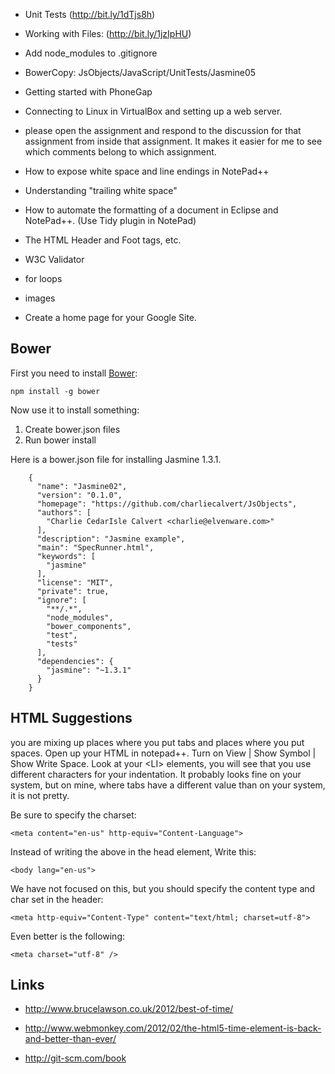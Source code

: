-   Unit Tests (http://bit.ly/1dTjs8h)
-   Working with Files: (http://bit.ly/1jzIpHU)
-   Add node_modules to .gitignore
-   BowerCopy: JsObjects/JavaScript/UnitTests/Jasmine05
-   Getting started with PhoneGap
-   Connecting to Linux in VirtualBox and setting up a web server.
-   please open the assignment and respond to the discussion for that assignment
    from inside that assignment. It makes it easier for me to see which comments
    belong to which assignment.

-   How to expose white space and line endings in NotePad++

-   Understanding "trailing white space"

-   How to automate the formatting of a document in Eclipse and NotePad++. (Use
    Tidy plugin in NotePad)

-   The HTML Header and Foot tags, etc.

-   W3C Validator

-   for loops

-   images

-   Create a home page for your Google Site.

Bower
------

First you need to install [Bower](http://bower.io/):

	npm install -g bower
	
Now use it to install something:

1. Create bower.json files
2. Run bower install

Here is a bower.json file for installing Jasmine 1.3.1.

```
	{
	  "name": "Jasmine02",
	  "version": "0.1.0",
	  "homepage": "https://github.com/charliecalvert/JsObjects",
	  "authors": [
		"Charlie CedarIsle Calvert <charlie@elvenware.com>"
	  ],
	  "description": "Jasmine example",
	  "main": "SpecRunner.html",
	  "keywords": [
		"jasmine"
	  ],
	  "license": "MIT",
	  "private": true,
	  "ignore": [
		"**/.*",
		"node_modules",
		"bower_components",
		"test",
		"tests"    
	  ],
	  "dependencies": {
		"jasmine": "~1.3.1"
	  }
	}
```


HTML Suggestions
----------------

you are mixing up places where you put tabs and places where you put spaces.
Open up your HTML in notepad++. Turn on View | Show Symbol | Show Write Space.
Look at your \<LI\> elements, you will see that you use different characters for
your indentation. It probably looks fine on your system, but on mine, where tabs
have a different value than on your system, it is not pretty.

Be sure to specify the charset:

~~~~~~~~~~~~~~~~~~~~~~~~~~~~~~~~~~~~~~~~~~~~~~~~~~~~~~~~~~~~~~~~~~~~~~~~~~~~~~~~
<meta content="en-us" http-equiv="Content-Language">
~~~~~~~~~~~~~~~~~~~~~~~~~~~~~~~~~~~~~~~~~~~~~~~~~~~~~~~~~~~~~~~~~~~~~~~~~~~~~~~~

Instead of writing the above in the head element, Write this:

~~~~~~~~~~~~~~~~~~~~~~~~~~~~~~~~~~~~~~~~~~~~~~~~~~~~~~~~~~~~~~~~~~~~~~~~~~~~~~~~
<body lang="en-us">
~~~~~~~~~~~~~~~~~~~~~~~~~~~~~~~~~~~~~~~~~~~~~~~~~~~~~~~~~~~~~~~~~~~~~~~~~~~~~~~~

We have not focused on this, but you should specify the content type and char
set in the header:

~~~~~~~~~~~~~~~~~~~~~~~~~~~~~~~~~~~~~~~~~~~~~~~~~~~~~~~~~~~~~~~~~~~~~~~~~~~~~~~~
<meta http-equiv="Content-Type" content="text/html; charset=utf-8"> 
~~~~~~~~~~~~~~~~~~~~~~~~~~~~~~~~~~~~~~~~~~~~~~~~~~~~~~~~~~~~~~~~~~~~~~~~~~~~~~~~

Even better is the following:

~~~~~~~~~~~~~~~~~~~~~~~~~~~~~~~~~~~~~~~~~~~~~~~~~~~~~~~~~~~~~~~~~~~~~~~~~~~~~~~~
<meta charset="utf-8" />
~~~~~~~~~~~~~~~~~~~~~~~~~~~~~~~~~~~~~~~~~~~~~~~~~~~~~~~~~~~~~~~~~~~~~~~~~~~~~~~~

Links
-----

-   <http://www.brucelawson.co.uk/2012/best-of-time/>

-   <http://www.webmonkey.com/2012/02/the-html5-time-element-is-back-and-better-than-ever/>

-   <http://git-scm.com/book>
